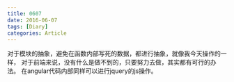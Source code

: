```yaml
---
title: 0607
date: 2016-06-07
tags: [Diary]
categories: Article
---
```


对于模块的抽象，避免在函数内部写死的数据，都进行抽象，就像我今天操作的一样，
对于前端来说，没有什么是做不到的，只要努力去做，其实都有可行的办法。
在angular代码内部同样可以进行jquery的js操作。